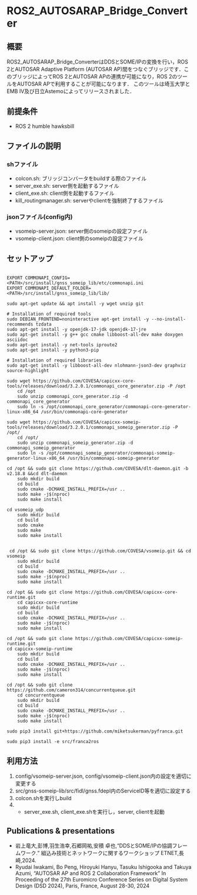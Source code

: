 # ROS2_AUTOSARAP_Bridge_Converter

## 概要
ROS2_AUTOSARAP_Bridge_ConverterはDDSとSOME/IPの変換を行い，ROS 2とAUTOSAR Adaptive Platform (AUTOSAR AP)間をつなぐブリッジです．このブリッジによってROS 2とAUTOSAR APの連携が可能になり，ROS 2のツールをAUTOSAR APで利用することが可能になります．
このツールは埼玉大学とEMB IV及び日立Astemoによってリリースされました．

## 前提条件
- ROS 2 humble hawksbill

## ファイルの説明
### shファイル
- colcon.sh: ブリッジコンバータをbuildする際のファイル
- server_exe.sh: server側を起動するファイル
- client_exe.sh: client側を起動するファイル
- kill_routingmanager.sh: serverやclientを強制終了するファイル

### jsonファイル(config内)
- vsomeip-server.json: server側のsomeipの設定ファイル
- vsomeip-client.json: client側のsomeipの設定ファイル

## セットアップ
```

EXPORT COMMONAPI_CONFIG=<PATH>/src/install/gnss_someip_lib/etc/commonapi.ini
EXPORT COMMONAPI_DEFAULT_FOLDER=<PATH>/src/install/gnss_someip_lib/lib/

sudo apt-get update && apt install -y wget unzip git

# Installation of required tools
sudo DEBIAN_FRONTEND=noninteractive apt-get install -y --no-install-recommends tzdata
sudo apt-get install -y openjdk-17-jdk openjdk-17-jre
sudo apt-get install -y g++ gcc cmake libboost-all-dev make doxygen asciidoc
sudo apt-get install -y net-tools iproute2
sudo apt-get install -y python3-pip

# Installation of required libraries
sudo apt-get install -y libboost-all-dev nlohmann-json3-dev graphviz source-highlight

sudo wget https://github.com/COVESA/capicxx-core-tools/releases/download/3.2.0.1/commonapi_core_generator.zip -P /opt 
    cd /opt 
    sudo unzip commonapi_core_generator.zip -d commonapi_core_generator 
    sudo ln -s /opt/commonapi_core_generator/commonapi-core-generator-linux-x86_64 /usr/bin/commonapi-core-generator

sudo wget https://github.com/COVESA/capicxx-someip-tools/releases/download/3.2.0.1/commonapi_someip_generator.zip -P /opt/ 
    cd /opt/ 
    sudo unzip commonapi_someip_generator.zip -d commonapi_someip_generator 
    sudo ln -s /opt/commonapi_someip_generator/commonapi-someip-generator-linux-x86_64 /usr/bin/commonapi-someip-generator

cd /opt && sudo git clone https://github.com/COVESA/dlt-daemon.git -b v2.18.8 &&cd dlt-daemon 
    sudo mkdir build 
    cd build 
    sudo cmake -DCMAKE_INSTALL_PREFIX=/usr .. 
    sudo make -j$(nproc) 
    sudo make install
    
cd vsomeip_udp
    sudo mkdir build
    cd build
    sudo cmake 
    sudo make 
    sudo make install

 
 cd /opt && sudo git clone https://github.com/COVESA/vsomeip.git && cd vsomeip 
    sudo mkdir build 
    cd build 
    sudo cmake -DCMAKE_INSTALL_PREFIX=/usr .. 
    sudo make -j$(nproc) 
    sudo make install

cd /opt && sudo git clone https://github.com/COVESA/capicxx-core-runtime.git
    cd capicxx-core-runtime 
    sudo mkdir build 
    cd build 
    sudo cmake -DCMAKE_INSTALL_PREFIX=/usr .. 
    sudo make -j$(nproc) 
    sudo make install

cd /opt && sudo git clone https://github.com/COVESA/capicxx-someip-runtime.git  
cd capicxx-someip-runtime 
    sudo mkdir build 
    cd build 
	sudo cmake -DCMAKE_INSTALL_PREFIX=/usr .. 
    sudo make -j$(nproc) 
    sudo make install

cd /opt && sudo git clone https://github.com/cameron314/concurrentqueue.git
    cd concurrentqueue 
    sudo mkdir build 
    cd build 
    sudo cmake -DCMAKE_INSTALL_PREFIX=/usr .. 
    sudo make -j$(nproc) 
    sudo make install

sudo pip3 install git+https://github.com/miketsukerman/pyfranca.git

sudo pip3 install -e src/franca2ros

```

## 利用方法
1. config/vsomeip-server.json, config/vsomeip-client.json内の設定を適切に変更する
2. src/gnss-someip-lib/src/fidl/gnss.fdepl内のServiceID等を適切に設定する
3. colcon.shを実行しbuild
4. - server_exe.sh, client_exe.shを実行し，server, clientを起動


## Publications & presentations
- 岩上竜大,彭博,羽生浩幸,石郷岡祐,安積 卓也,“DDSとSOME/IPの協調フレームワーク.”  組込み技術とネットワークに関するワークショップ ETNET,長崎,2024.
- Ryudai Iwakami, Bo Peng, Hiroyuki Hanyu, Tasuku Ishigooka and Takuya Azumi, “AUTOSAR AP and ROS 2 Collaboration Framework” In Proceeding of the 27th Euromicro Conference Series on Digital System Design (DSD 2024), Paris, France, August 28-30, 2024